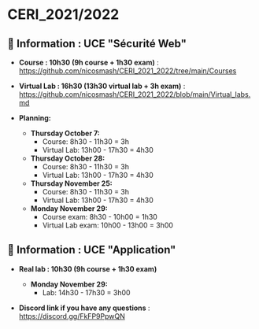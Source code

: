 # CERI_2021/2022

## 📢 Information : UCE "Sécurité Web"

* **Course : 10h30 (9h course + 1h30 exam)** : https://github.com/nicosmash/CERI_2021_2022/tree/main/Courses
* **Virtual Lab : 16h30 (13h30 virtual lab + 3h exam)** : https://github.com/nicosmash/CERI_2021_2022/blob/main/Virtual_labs.md

* **Planning:**
    * **Thursday October 7:**
        - Course: 8h30 - 11h30 = 3h
        - Virtual Lab: 13h00 - 17h30 = 4h30
    * **Thursday October 28:**
        - Course: 8h30 - 11h30 = 3h
        - Virtual Lab: 13h00 - 17h30 = 4h30
    * **Thursday November 25:**
        - Course: 8h30 - 11h30 = 3h
        - Virtual Lab: 13h00 - 17h30 = 4h30
    * **Monday November 29:**
        - Course exam: 8h30 - 10h00 = 1h30
        - Virtual Lab exam: 10h00 - 13h00 = 3h00

## 📢 Information : UCE "Application"

* **Real lab : 10h30 (9h course + 1h30 exam)**
    * **Monday November 29:**
        - Lab: 14h30 - 17h30 = 3h00

* **Discord link if you have any questions** : https://discord.gg/FkFP9PpwQN
